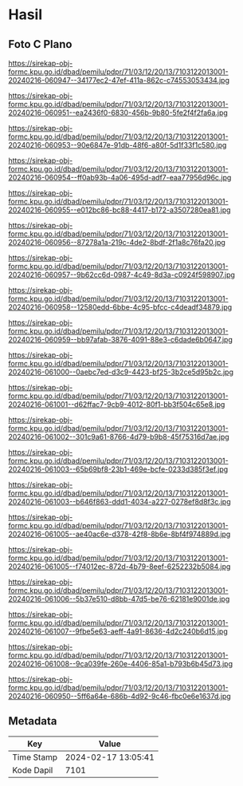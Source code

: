 # Hasil

## Foto C Plano

https://sirekap-obj-formc.kpu.go.id/dbad/pemilu/pdpr/71/03/12/20/13/7103122013001-20240216-060947--34177ec2-47ef-411a-862c-c74553053434.jpg

https://sirekap-obj-formc.kpu.go.id/dbad/pemilu/pdpr/71/03/12/20/13/7103122013001-20240216-060951--ea2436f0-6830-456b-9b80-5fe2f4f2fa6a.jpg

https://sirekap-obj-formc.kpu.go.id/dbad/pemilu/pdpr/71/03/12/20/13/7103122013001-20240216-060953--90e6847e-91db-48f6-a80f-5d1f33f1c580.jpg

https://sirekap-obj-formc.kpu.go.id/dbad/pemilu/pdpr/71/03/12/20/13/7103122013001-20240216-060954--ff0ab93b-4a06-495d-adf7-eaa77956d96c.jpg

https://sirekap-obj-formc.kpu.go.id/dbad/pemilu/pdpr/71/03/12/20/13/7103122013001-20240216-060955--e012bc86-bc88-4417-b172-a3507280ea81.jpg

https://sirekap-obj-formc.kpu.go.id/dbad/pemilu/pdpr/71/03/12/20/13/7103122013001-20240216-060956--87278a1a-219c-4de2-8bdf-2f1a8c76fa20.jpg

https://sirekap-obj-formc.kpu.go.id/dbad/pemilu/pdpr/71/03/12/20/13/7103122013001-20240216-060957--9b62cc6d-0987-4c49-8d3a-c0924f598907.jpg

https://sirekap-obj-formc.kpu.go.id/dbad/pemilu/pdpr/71/03/12/20/13/7103122013001-20240216-060958--12580edd-6bbe-4c95-bfcc-c4deadf34879.jpg

https://sirekap-obj-formc.kpu.go.id/dbad/pemilu/pdpr/71/03/12/20/13/7103122013001-20240216-060959--bb97afab-3876-4091-88e3-c6dade6b0647.jpg

https://sirekap-obj-formc.kpu.go.id/dbad/pemilu/pdpr/71/03/12/20/13/7103122013001-20240216-061000--0aebc7ed-d3c9-4423-bf25-3b2ce5d95b2c.jpg

https://sirekap-obj-formc.kpu.go.id/dbad/pemilu/pdpr/71/03/12/20/13/7103122013001-20240216-061001--d62ffac7-9cb9-4012-80f1-bb3f504c65e8.jpg

https://sirekap-obj-formc.kpu.go.id/dbad/pemilu/pdpr/71/03/12/20/13/7103122013001-20240216-061002--301c9a61-8766-4d79-b9b8-45f75316d7ae.jpg

https://sirekap-obj-formc.kpu.go.id/dbad/pemilu/pdpr/71/03/12/20/13/7103122013001-20240216-061003--65b69bf8-23b1-469e-bcfe-0233d385f3ef.jpg

https://sirekap-obj-formc.kpu.go.id/dbad/pemilu/pdpr/71/03/12/20/13/7103122013001-20240216-061003--b646f863-ddd1-4034-a227-0278ef8d8f3c.jpg

https://sirekap-obj-formc.kpu.go.id/dbad/pemilu/pdpr/71/03/12/20/13/7103122013001-20240216-061005--ae40ac6e-d378-42f8-8b6e-8bf4f974889d.jpg

https://sirekap-obj-formc.kpu.go.id/dbad/pemilu/pdpr/71/03/12/20/13/7103122013001-20240216-061005--f74012ec-872d-4b79-8eef-6252232b5084.jpg

https://sirekap-obj-formc.kpu.go.id/dbad/pemilu/pdpr/71/03/12/20/13/7103122013001-20240216-061006--5b37e510-d8bb-47d5-be76-62181e9001de.jpg

https://sirekap-obj-formc.kpu.go.id/dbad/pemilu/pdpr/71/03/12/20/13/7103122013001-20240216-061007--9fbe5e63-aeff-4a91-8636-4d2c240b6d15.jpg

https://sirekap-obj-formc.kpu.go.id/dbad/pemilu/pdpr/71/03/12/20/13/7103122013001-20240216-061008--9ca039fe-260e-4406-85a1-b793b6b45d73.jpg

https://sirekap-obj-formc.kpu.go.id/dbad/pemilu/pdpr/71/03/12/20/13/7103122013001-20240216-060950--5ff6a64e-686b-4d92-9c46-fbc0e6e1637d.jpg


## Metadata

| Key        | Value               |
| ---------- | ------------------- |
| Time Stamp | 2024-02-17 13:05:41 |
| Kode Dapil | 7101                |



